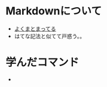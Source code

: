 # Markdownについて
* [よくまとまってる](http://kojika17.com/2013/01/starting-markdown.html)
* はてな記法と似てて戸惑う。。

# 学んだコマンド
*
